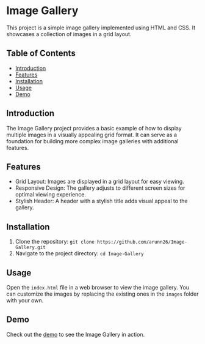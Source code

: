# Image Gallery

This project is a simple image gallery implemented using HTML and CSS. It showcases a collection of images in a grid layout.

## Table of Contents
- [Introduction](#introduction)
- [Features](#features)
- [Installation](#installation)
- [Usage](#usage)
- [Demo](#demo)

## Introduction
The Image Gallery project provides a basic example of how to display multiple images in a visually appealing grid format. It can serve as a foundation for building more complex image galleries with additional features.

## Features
- Grid Layout: Images are displayed in a grid layout for easy viewing.
- Responsive Design: The gallery adjusts to different screen sizes for optimal viewing experience.
- Stylish Header: A header with a stylish title adds visual appeal to the gallery.

## Installation
1. Clone the repository: `git clone https://github.com/arunn26/Image-Gallery.git`
2. Navigate to the project directory: `cd Image-Gallery`

## Usage
Open the `index.html` file in a web browser to view the image gallery. You can customize the images by replacing the existing ones in the `images` folder with your own.

## Demo
Check out the [demo](https://arunn26.github.io/Image-Gallery/) to see the Image Gallery in action.
